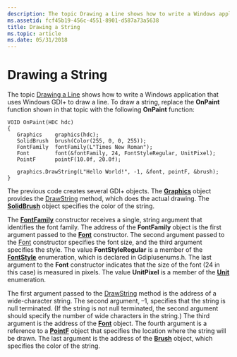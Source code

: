 ```yaml
---
description: The topic Drawing a Line shows how to write a Windows application that uses Windows GDI+ to draw a line.
ms.assetid: fcf45b19-456c-4551-8901-d587a73a5638
title: Drawing a String
ms.topic: article
ms.date: 05/31/2018
---
```


# Drawing a String

The topic [Drawing a Line](-gdiplus-drawing-a-line-use.md) shows how to write a Windows application that uses Windows GDI+ to draw a line. To draw a string, replace the **OnPaint** function shown in that topic with the following **OnPaint** function:


```
VOID OnPaint(HDC hdc)
{
   Graphics    graphics(hdc);
   SolidBrush  brush(Color(255, 0, 0, 255));
   FontFamily  fontFamily(L"Times New Roman");
   Font        font(&fontFamily, 24, FontStyleRegular, UnitPixel);
   PointF      pointF(10.0f, 20.0f);
   
   graphics.DrawString(L"Hello World!", -1, &font, pointF, &brush);
}
```



The previous code creates several GDI+ objects. The [**Graphics**](/windows/win32/api/gdiplusgraphics/nl-gdiplusgraphics-graphics) object provides the [DrawString](/windows/win32/api/gdiplusgraphics/nf-gdiplusgraphics-graphics-drawstring(constwchar_int_constfont_constpointf__constbrush)) method, which does the actual drawing. The [**SolidBrush**](/windows/win32/api/gdiplusbrush/nl-gdiplusbrush-solidbrush) object specifies the color of the string.

The [**FontFamily**](/windows/win32/api/gdiplusheaders/nl-gdiplusheaders-fontfamily) constructor receives a single, string argument that identifies the font family. The address of the **FontFamily** object is the first argument passed to the [**Font**](/windows/win32/api/gdiplusheaders/nl-gdiplusheaders-font) constructor. The second argument passed to the [Font](/windows/win32/api/gdiplusheaders/nf-gdiplusheaders-font-font(constfont_)) constructor specifies the font size, and the third argument specifies the style. The value **FontStyleRegular** is a member of the [**FontStyle**](/windows/win32/api/Gdiplusenums/ne-gdiplusenums-fontstyle) enumeration, which is declared in Gdiplusenums.h. The last argument to the **Font** constructor indicates that the size of the font (24 in this case) is measured in pixels. The value **UnitPixel** is a member of the [**Unit**](/windows/win32/api/Gdiplusenums/ne-gdiplusenums-unit) enumeration.

The first argument passed to the [DrawString](/windows/win32/api/gdiplusgraphics/nf-gdiplusgraphics-graphics-drawstring(constwchar_int_constfont_constpointf__constbrush)) method is the address of a wide-character string. The second argument, –1, specifies that the string is null terminated. (If the string is not null terminated, the second argument should specify the number of wide characters in the string.) The third argument is the address of the [**Font**](/windows/win32/api/gdiplusheaders/nl-gdiplusheaders-font) object. The fourth argument is a reference to a [**PointF**](/windows/win32/api/gdiplustypes/nl-gdiplustypes-pointf) object that specifies the location where the string will be drawn. The last argument is the address of the [**Brush**](/windows/win32/api/gdiplusbrush/nl-gdiplusbrush-brush) object, which specifies the color of the string.

 

 
